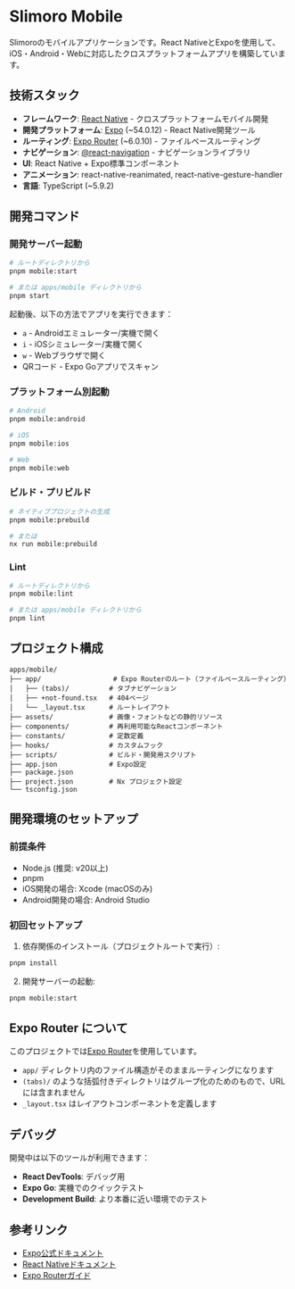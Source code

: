 # Slimoro Mobile

Slimoroのモバイルアプリケーションです。React NativeとExpoを使用して、iOS・Android・Webに対応したクロスプラットフォームアプリを構築しています。

## 技術スタック

- **フレームワーク**: [React Native](https://reactnative.dev/) - クロスプラットフォームモバイル開発
- **開発プラットフォーム**: [Expo](https://expo.dev/) (~54.0.12) - React Native開発ツール
- **ルーティング**: [Expo Router](https://docs.expo.dev/router/introduction/) (~6.0.10) - ファイルベースルーティング
- **ナビゲーション**: [@react-navigation](https://reactnavigation.org/) - ナビゲーションライブラリ
- **UI**: React Native + Expo標準コンポーネント
- **アニメーション**: react-native-reanimated, react-native-gesture-handler
- **言語**: TypeScript (~5.9.2)

## 開発コマンド

### 開発サーバー起動

```bash
# ルートディレクトリから
pnpm mobile:start

# または apps/mobile ディレクトリから
pnpm start
```

起動後、以下の方法でアプリを実行できます：
- `a` - Androidエミュレーター/実機で開く
- `i` - iOSシミュレーター/実機で開く
- `w` - Webブラウザで開く
- QRコード - Expo Goアプリでスキャン

### プラットフォーム別起動

```bash
# Android
pnpm mobile:android

# iOS
pnpm mobile:ios

# Web
pnpm mobile:web
```

### ビルド・プリビルド

```bash
# ネイティブプロジェクトの生成
pnpm mobile:prebuild

# または
nx run mobile:prebuild
```

### Lint

```bash
# ルートディレクトリから
pnpm mobile:lint

# または apps/mobile ディレクトリから
pnpm lint
```

## プロジェクト構成

```
apps/mobile/
├── app/                  # Expo Routerのルート（ファイルベースルーティング）
│   ├── (tabs)/          # タブナビゲーション
│   ├── +not-found.tsx   # 404ページ
│   └── _layout.tsx      # ルートレイアウト
├── assets/              # 画像・フォントなどの静的リソース
├── components/          # 再利用可能なReactコンポーネント
├── constants/           # 定数定義
├── hooks/               # カスタムフック
├── scripts/             # ビルド・開発用スクリプト
├── app.json             # Expo設定
├── package.json
├── project.json         # Nx プロジェクト設定
└── tsconfig.json
```

## 開発環境のセットアップ

### 前提条件

- Node.js (推奨: v20以上)
- pnpm
- iOS開発の場合: Xcode (macOSのみ)
- Android開発の場合: Android Studio

### 初回セットアップ

1. 依存関係のインストール（プロジェクトルートで実行）:
```bash
pnpm install
```

2. 開発サーバーの起動:
```bash
pnpm mobile:start
```

## Expo Router について

このプロジェクトでは[Expo Router](https://docs.expo.dev/router/introduction/)を使用しています。

- `app/` ディレクトリ内のファイル構造がそのままルーティングになります
- `(tabs)/` のような括弧付きディレクトリはグループ化のためのもので、URLには含まれません
- `_layout.tsx` はレイアウトコンポーネントを定義します

## デバッグ

開発中は以下のツールが利用できます：
- **React DevTools**: デバッグ用
- **Expo Go**: 実機でのクイックテスト
- **Development Build**: より本番に近い環境でのテスト

## 参考リンク

- [Expo公式ドキュメント](https://docs.expo.dev/)
- [React Nativeドキュメント](https://reactnative.dev/docs/getting-started)
- [Expo Routerガイド](https://docs.expo.dev/router/introduction/)
